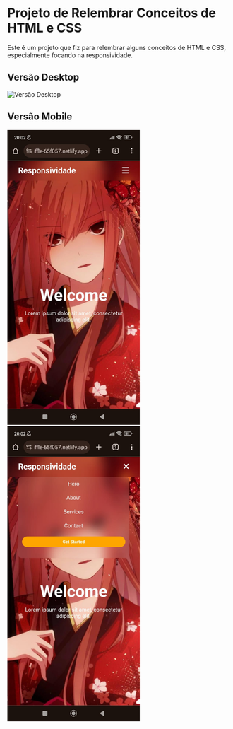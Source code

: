 # Projeto de Relembrar Conceitos de HTML e CSS

Este é um projeto que fiz para relembrar alguns conceitos de HTML e CSS, especialmente focando na responsividade.

## Versão Desktop

![Versão Desktop](img/desktop.png)

## Versão Mobile

<img src="img/1.jpeg" alt="Versão Mobile 1" width="300">
<img src="img/2.jpeg" alt="Versão Mobile 2" width="300">